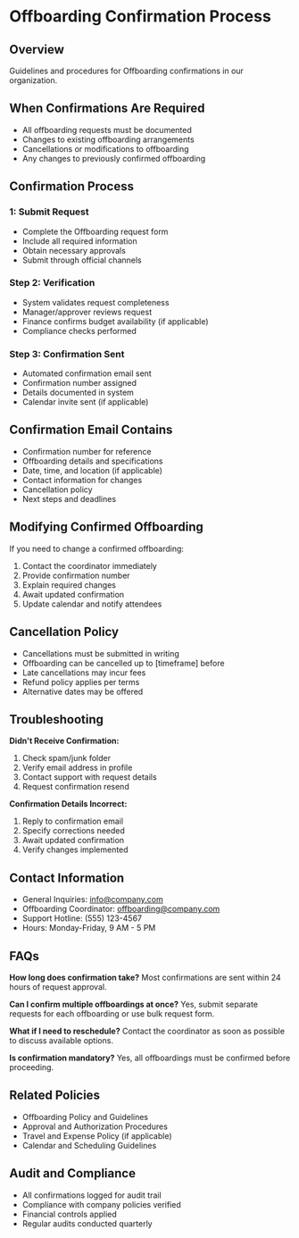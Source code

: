 # Offboarding Confirmation Process

## Overview
Guidelines and procedures for Offboarding confirmations in our organization.

## When Confirmations Are Required
- All offboarding requests must be documented
- Changes to existing offboarding arrangements
- Cancellations or modifications to offboarding
- Any changes to previously confirmed offboarding

## Confirmation Process

###  1: Submit Request
- Complete the Offboarding request form
- Include all required information
- Obtain necessary approvals
- Submit through official channels

### Step 2: Verification
- System validates request completeness
- Manager/approver reviews request
- Finance confirms budget availability (if applicable)
- Compliance checks performed

### Step 3: Confirmation Sent
- Automated confirmation email sent
- Confirmation number assigned
- Details documented in system
- Calendar invite sent (if applicable)

## Confirmation Email Contains
- Confirmation number for reference
- Offboarding details and specifications
- Date, time, and location (if applicable)
- Contact information for changes
- Cancellation policy
- Next steps and deadlines

## Modifying Confirmed Offboarding
If you need to change a confirmed offboarding:
1. Contact the coordinator immediately
2. Provide confirmation number
3. Explain required changes
4. Await updated confirmation
5. Update calendar and notify attendees

## Cancellation Policy
- Cancellations must be submitted in writing
- Offboarding can be cancelled up to [timeframe] before
- Late cancellations may incur fees
- Refund policy applies per terms
- Alternative dates may be offered

## Troubleshooting

**Didn't Receive Confirmation:**
1. Check spam/junk folder
2. Verify email address in profile
3. Contact support with request details
4. Request confirmation resend

**Confirmation Details Incorrect:**
1. Reply to confirmation email
2. Specify corrections needed
3. Await updated confirmation
4. Verify changes implemented

## Contact Information
- General Inquiries: info@company.com
- Offboarding Coordinator: offboarding@company.com
- Support Hotline: (555) 123-4567
- Hours: Monday-Friday, 9 AM - 5 PM

## FAQs

**How long does confirmation take?**
Most confirmations are sent within 24 hours of request approval.

**Can I confirm multiple offboardings at once?**
Yes, submit separate requests for each offboarding or use bulk request form.

**What if I need to reschedule?**
Contact the coordinator as soon as possible to discuss available options.

**Is confirmation mandatory?**
Yes, all offboardings must be confirmed before proceeding.

## Related Policies
- Offboarding Policy and Guidelines
- Approval and Authorization Procedures
- Travel and Expense Policy (if applicable)
- Calendar and Scheduling Guidelines

## Audit and Compliance
- All confirmations logged for audit trail
- Compliance with company policies verified
- Financial controls applied
- Regular audits conducted quarterly

